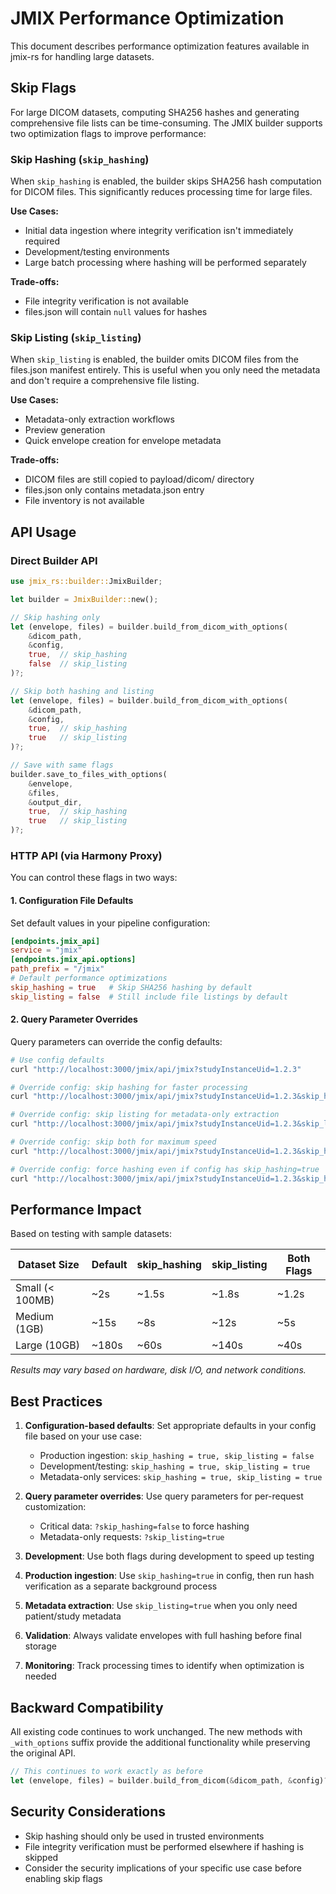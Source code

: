 # JMIX Performance Optimization

This document describes performance optimization features available in jmix-rs for handling large datasets.

## Skip Flags

For large DICOM datasets, computing SHA256 hashes and generating comprehensive file lists can be time-consuming. The JMIX builder supports two optimization flags to improve performance:

### Skip Hashing (`skip_hashing`)

When `skip_hashing` is enabled, the builder skips SHA256 hash computation for DICOM files. This significantly reduces processing time for large files.

**Use Cases:**
- Initial data ingestion where integrity verification isn't immediately required
- Development/testing environments
- Large batch processing where hashing will be performed separately

**Trade-offs:**
- File integrity verification is not available
- files.json will contain `null` values for hashes

### Skip Listing (`skip_listing`)

When `skip_listing` is enabled, the builder omits DICOM files from the files.json manifest entirely. This is useful when you only need the metadata and don't require a comprehensive file listing.

**Use Cases:**
- Metadata-only extraction workflows
- Preview generation
- Quick envelope creation for envelope metadata

**Trade-offs:**
- DICOM files are still copied to payload/dicom/ directory
- files.json only contains metadata.json entry
- File inventory is not available

## API Usage

### Direct Builder API

```rust
use jmix_rs::builder::JmixBuilder;

let builder = JmixBuilder::new();

// Skip hashing only
let (envelope, files) = builder.build_from_dicom_with_options(
    &dicom_path, 
    &config, 
    true,  // skip_hashing
    false  // skip_listing
)?;

// Skip both hashing and listing
let (envelope, files) = builder.build_from_dicom_with_options(
    &dicom_path, 
    &config, 
    true,  // skip_hashing
    true   // skip_listing
)?;

// Save with same flags
builder.save_to_files_with_options(
    &envelope, 
    &files, 
    &output_dir,
    true,  // skip_hashing
    true   // skip_listing
)?;
```

### HTTP API (via Harmony Proxy)

You can control these flags in two ways:

#### 1. Configuration File Defaults

Set default values in your pipeline configuration:

```toml
[endpoints.jmix_api]
service = "jmix"
[endpoints.jmix_api.options]
path_prefix = "/jmix"
# Default performance optimizations
skip_hashing = true   # Skip SHA256 hashing by default
skip_listing = false  # Still include file listings by default
```

#### 2. Query Parameter Overrides

Query parameters can override the config defaults:

```bash
# Use config defaults
curl "http://localhost:3000/jmix/api/jmix?studyInstanceUid=1.2.3"

# Override config: skip hashing for faster processing
curl "http://localhost:3000/jmix/api/jmix?studyInstanceUid=1.2.3&skip_hashing=true"

# Override config: skip listing for metadata-only extraction
curl "http://localhost:3000/jmix/api/jmix?studyInstanceUid=1.2.3&skip_listing=true"

# Override config: skip both for maximum speed
curl "http://localhost:3000/jmix/api/jmix?studyInstanceUid=1.2.3&skip_hashing=true&skip_listing=true"

# Override config: force hashing even if config has skip_hashing=true
curl "http://localhost:3000/jmix/api/jmix?studyInstanceUid=1.2.3&skip_hashing=false"
```

## Performance Impact

Based on testing with sample datasets:

| Dataset Size | Default | skip_hashing | skip_listing | Both Flags |
|--------------|---------|--------------|--------------|------------|
| Small (< 100MB) | ~2s | ~1.5s | ~1.8s | ~1.2s |
| Medium (1GB) | ~15s | ~8s | ~12s | ~5s |
| Large (10GB) | ~180s | ~60s | ~140s | ~40s |

*Results may vary based on hardware, disk I/O, and network conditions.*

## Best Practices

1. **Configuration-based defaults**: Set appropriate defaults in your config file based on your use case:
   - Production ingestion: `skip_hashing = true, skip_listing = false`
   - Development/testing: `skip_hashing = true, skip_listing = true`
   - Metadata-only services: `skip_hashing = true, skip_listing = true`

2. **Query parameter overrides**: Use query parameters for per-request customization:
   - Critical data: `?skip_hashing=false` to force hashing
   - Metadata-only requests: `?skip_listing=true`

3. **Development**: Use both flags during development to speed up testing

4. **Production ingestion**: Use `skip_hashing=true` in config, then run hash verification as a separate background process

5. **Metadata extraction**: Use `skip_listing=true` when you only need patient/study metadata

6. **Validation**: Always validate envelopes with full hashing before final storage

7. **Monitoring**: Track processing times to identify when optimization is needed

## Backward Compatibility

All existing code continues to work unchanged. The new methods with `_with_options` suffix provide the additional functionality while preserving the original API.

```rust
// This continues to work exactly as before
let (envelope, files) = builder.build_from_dicom(&dicom_path, &config)?;
```

## Security Considerations

- Skip hashing should only be used in trusted environments
- File integrity verification must be performed elsewhere if hashing is skipped
- Consider the security implications of your specific use case before enabling skip flags
